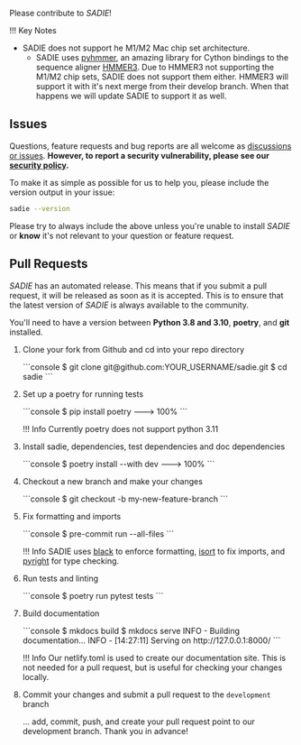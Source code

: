 Please contribute to *SADIE*!

!!! Key Notes
- SADIE does not support he M1/M2 Mac chip set architecture.
  - SADIE uses [pyhmmer](https://github.com/althonos/pyhmmer), an amazing library for Cython bindings to the sequence aligner [HMMER3](http://hmmer.org/). Due to HMMER3 not supporting the M1/M2 chip sets, SADIE does not support them either. HMMER3 will support it with it's next merge from their develop branch. When that happens we will update SADIE to support it as well.

## Issues

Questions, feature requests and bug reports are all welcome as [discussions or issues](https://github.com/jwillis0720/sadie/issues/new/choose). **However, to report a security
vulnerability, please see our [security policy](https://github.com/jwillis0720/sadie/security/policy).**

To make it as simple as possible for us to help you, please include the version output in your issue:

```bash
sadie --version
```

Please try to always include the above unless you're unable to install *SADIE* or **know** it's not relevant
to your question or feature request.

## Pull Requests

*SADIE* has an automated release. This means that if you submit a pull request, it will be released as soon as it is accepted. This is to ensure that the latest version of *SADIE* is always available to the community.

You'll need to have a version between **Python 3.8 and 3.10**, **poetry**, and **git** installed.

1. Clone your fork from Github and cd into your repo directory

    <div class="termy">
        ```console
        $ git clone git@github.com:YOUR_USERNAME/sadie.git
        $ cd sadie
        ```
    </div>

1. Set up a poetry for running tests
    <div class="termy">
    ```console
    $ pip install poetry
    ---> 100%
    ```
    </div>

    !!! Info
        Currently poetry does not support python 3.11

2. Install sadie, dependencies, test dependencies and doc dependencies
    <div class="termy">
    ```console
    $ poetry install --with dev
    ---> 100%
    ```
    </div>

3. Checkout a new branch and make your changes
    <div class="termy">
    ```console
    $ git checkout -b my-new-feature-branch
    ```
    </div>

4. Fix formatting and imports
    <div class="termy">
    ```console
    $ pre-commit run --all-files
    ```
    </div>

    !!! Info
        SADIE uses [black](https://github.com/psf/black) to enforce formatting, [isort](https://github.com/PyCQA/isort) to fix imports, and [pyright](https://github.com/microsoft/pyright) for type checking.

5. Run tests and linting
    <div class="termy">
    ```console
    $ poetry run pytest tests
    ```
    </div>

6. Build documentation
    <div class="termy">
    ```console
    $ mkdocs build
    $ mkdocs serve
    INFO     -  Building documentation...
    INFO     -  [14:27:11] Serving on http://127.0.0.1:8000/
    ```
    <div>

    !!! Info
        Our netlify.toml is used to create our documentation site.
        This is not needed for a pull request, but is useful for checking your changes locally.

7. Commit your changes and submit a pull request to the `development` branch

    ... add, commit, push, and create your pull request point to our development branch. Thank you in advance!
